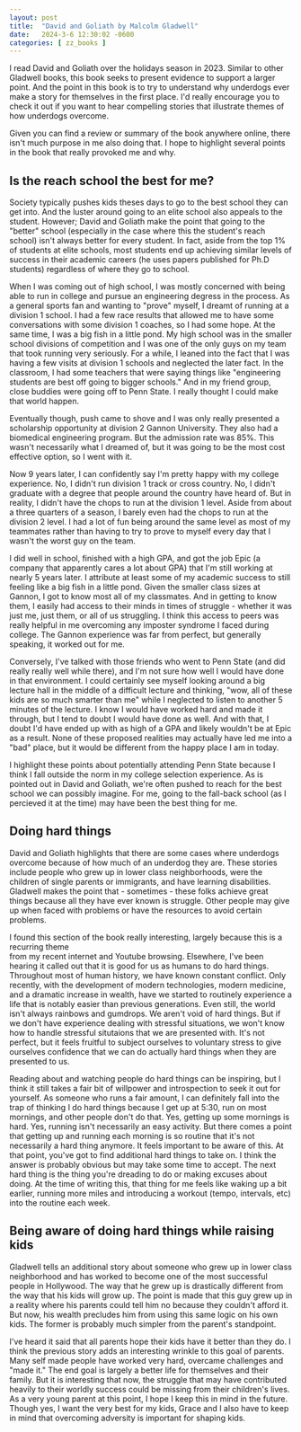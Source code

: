 ```yaml
---
layout: post
title:  "David and Goliath by Malcolm Gladwell"
date:   2024-3-6 12:30:02 -0600
categories: [ zz_books ]
---
```


I read David and Goliath over the holidays season 
in 2023. Similar to other Gladwell books, this book
seeks to present evidence to support a larger point.
And the point in this book is to try to 
understand why underdogs ever make a story for 
themselves in the first place. I'd really encourage
you to check it out if you want to hear compelling
stories that illustrate themes of how underdogs 
overcome.

Given you can find a review or summary of the book
anywhere online, there isn't much purpose in me
also doing that. I hope to highlight several points
in the book that really provoked me and why.

## Is the reach school the best for me?
Society typically pushes kids theses days to go to
the best school they can get into. And the luster
around going to an elite school also appeals to the
student. However; David and Goliath make the 
point that going to the "better" school (especially
in the case where this the student's reach school)
isn't always better for every student. In fact, 
aside from the top 1% of students at elite schools,
most students end up achieving similar levels of
success in their academic careers (he uses papers
published for Ph.D students) regardless of where
they go to school.

When I was coming out of high school, I was mostly
concerned with being able to run in college and
pursue an engineering degress in the process. 
As a general sports fan and wanting to "prove" 
myself, I dreamt of running at a division 1 school.
I had a few race results that allowed me to have
some conversations with some division 1 coaches,
so I had some hope. At the same time, I was a 
big fish in a little pond. My high school was in the
smaller school divisions of competition and I was 
one of the only guys on my team that took running
very seriously. For a while, I leaned into the fact
that I was having a few visits at division 1 schools
and neglected the later fact. In the classroom, I had
some teachers that were saying things like "engineering
students are best off going to bigger schools." And in 
my friend group, close buddies were going off to Penn
State. I really thought I could make that world happen.

Eventually though, push came to
shove and I was only really presented a scholarship
opportunity at division 2 Gannon University. They also had a 
biomedical engineering program. But the admission rate
was 85%. This wasn't necessarily what I dreamed of, but 
it was going to be the most cost effective option, so I 
went with it. 

Now 9 years later, I can confidently say I'm pretty happy
with my college experience. No, I didn't run division 1 
track or cross country. No, I didn't graduate with a degree
that people around the country have heard of. But in 
reality, I didn't have the chops to run at the division 1
level. Aside from about a three quarters of a season, I 
barely even had the chops to run at the division 2 level. 
I had a lot of fun being around the same level as most of
my teammates rather than having to try to prove to myself
every day that I wasn't the worst guy on the team.

I did well in school, finished with a high GPA, and got
the job Epic (a company that apparently cares a lot 
about GPA) that I'm still working at nearly 5 years later. 
I attribute at least some of my academic success to 
still feeling like a big fish in a little pond. Given the
smaller class sizes at Gannon, I got to know most all of 
my classmates. And in getting to know them, I easily
had access to their minds in times of struggle - whether
it was just me, just them, or all of us struggling. I
think this access to peers was really helpful in me
overcoming any imposter syndrome I faced during college.
The Gannon experience was far from perfect, but generally
speaking, it worked out for me.

Conversely, I've talked with those friends who went to Penn 
State (and did really really well while there), and I'm not 
sure how well I would have done in that environment. 
I could certainly see myself looking around a big lecture hall
in the middle of a difficult lecture and thinking, "wow, 
all of these kids are so much smarter than me" while I neglected
to listen to another 5 minutes of the lecture. I know I would
have worked hard and made it through, but I tend to doubt
I would have done as well. And with that, I doubt I'd have 
ended up with as high of a GPA and likely wouldn't be at Epic
as a result. None of these proposed
realities may actually have led me into a "bad" place, but it
would be different from the happy place I am in today. 

I highlight these points about potentially attending Penn
State because I think I fall outside the norm
in my college selection experience. As is pointed out in
David and Goliath, we're often pushed to reach for the
best school we can possibly imagine. For me, going to the
fall-back school (as I percieved it at the time) may have
been the best thing for me.

## Doing hard things
David and Goliath highlights that there are some cases
where underdogs overcome because of how much of an 
underdog they are. These stories include people who 
grew up in lower class neighborhoods, were the children
of single parents or immigrants, and have learning
disabilities. Gladwell makes the point that - sometimes -
these folks achieve great things because all they have
ever known is struggle. Other people may give up when
faced with problems or have the resources to avoid 
certain problems. 

I found this section of the book really interesting, 
largely because this is a recurring theme  
from my recent internet and Youtube browsing. Elsewhere, I've 
been hearing it called out that it is good for us as
humans to do hard things. Throughout most of human history,
we have known constant conflict. Only recently, with 
the development of modern technologies, modern medicine, and a 
dramatic increase in wealth, have we started to 
routinely experience a life that is notably easier than
previous generations. Even still, the world isn't always
rainbows and gumdrops. We aren't void of hard things. 
But if we don't have experience dealing with stressful
situations, we won't know how to handle stressful 
situtaions that we are presented with. It's not perfect,
but it feels fruitful to subject ourselves to voluntary
stress to give ourselves confidence that we can do 
actually hard things when they are presented to us. 

Reading about and watching people do hard things can
be inspiring, but I think it still takes a fair bit
of willpower and introspection to seek it out for
yourself. As someone who runs a fair amount, I can 
definitely fall into the trap of thinking I do hard 
things because I get up at 5:30, run on most 
mornings, and other people don't do that. Yes, 
getting up some mornings is hard. Yes, running isn't
necessarily an easy activity. But there comes a point
that getting up and running each morning is so
routine that it's not necessarily a hard thing
anymore. It feels important to be aware of this. At
that point, you've got to find additional hard 
things to take on. I think the answer is probably
obvious but may take some time to accept. The next 
hard thing is the thing you're dreading to do or
making excuses about doing. At
the time of writing this, that thing for me feels like
waking up a bit earlier, running more miles and 
introducing a workout (tempo, intervals, etc) into
the routine each week.

## Being aware of doing hard things while raising kids
Gladwell tells an additional story about someone who 
grew up in lower class neighborhood and has worked to 
become one of the most successful people in Hollywood. 
The way that he grew up is drastically different from 
the way that his kids will grow up. The point is made
that this guy grew up in a reality where his parents
could tell him no because they couldn't afford it. But now, his wealth precludes him from using this same 
logic on his own kids. The former is probably much
simpler from the parent's standpoint. 

I've heard it said that all parents hope their 
kids have it better than they do. I think the previous 
story adds an interesting wrinkle to this goal of 
parents. Many self made people have worked very hard,
overcame challenges and 
"made it." The end goal is largely a better life for
themselves and their family. But it is interesting that 
now, the struggle that may have contributed heavily
to their worldly success could be missing from their 
children's lives. As a very young parent at this point, 
I hope I keep this 
in mind in the future. Though yes, I want the very best
for my kids, Grace and I also have to keep in mind that
overcoming adversity is important for shaping kids.


